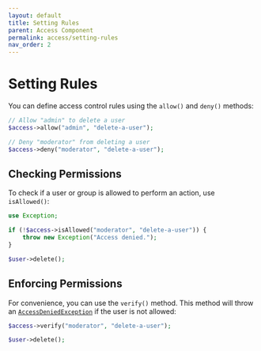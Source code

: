 ```yaml
---
layout: default
title: Setting Rules
parent: Access Component
permalink: access/setting-rules
nav_order: 2
---
```




# Setting Rules

You can define access control rules using the `allow()` and `deny()` methods:

```php
// Allow "admin" to delete a user
$access->allow("admin", "delete-a-user");

// Deny "moderator" from deleting a user
$access->deny("moderator", "delete-a-user");
```



## Checking Permissions

To check if a user or group is allowed to perform an action, use `isAllowed()`:

```php
use Exception;

if (!$access->isAllowed("moderator", "delete-a-user")) {
    throw new Exception("Access denied.");
}

$user->delete();
```



## Enforcing Permissions

For convenience, you can use the `verify()` method.
This method will throw an [`AccessDeniedException`](https://github.com/SidRoberts/centum/blob/main/src/Access/Exception/AccessDeniedException.php) if the user is not allowed:

```php
$access->verify("moderator", "delete-a-user");

$user->delete();
```
